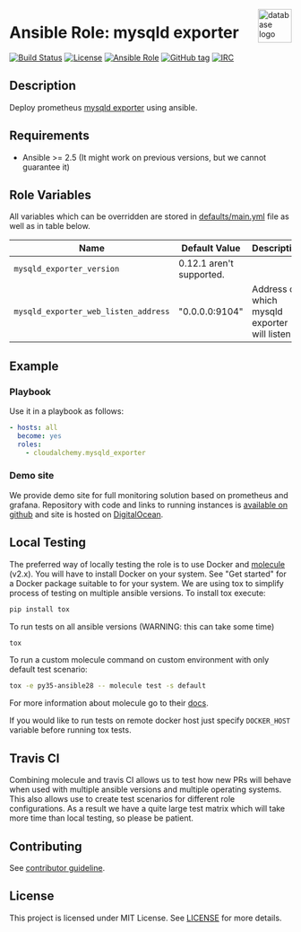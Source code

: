 <p><img src="https://azure.microsoft.com/svghandler/sql-database?width=45&height=60" alt="database logo" title="database" align="right" height="60" /></p>

# Ansible Role: mysqld exporter

[![Build Status](https://travis-ci.com/cloudalchemy/ansible-mysqld-exporter.svg?branch=master)](https://travis-ci.com/cloudalchemy/ansible-mysqld-exporter)
[![License](https://img.shields.io/badge/license-MIT%20License-brightgreen.svg)](https://opensource.org/licenses/MIT)
[![Ansible Role](https://img.shields.io/badge/ansible%20role-cloudalchemy.mysqld_exporter-blue.svg)](https://galaxy.ansible.com/cloudalchemy/mysqld-exporter/)
[![GitHub tag](https://img.shields.io/github/tag/cloudalchemy/ansible-mysqld-exporter.svg)](https://github.com/cloudalchemy/ansible-mysqld-exporter/tags)
[![IRC](https://img.shields.io/badge/irc.freemysqld.net-%23cloudalchemy-yellow.svg)](https://kiwiirc.com/nextclient/#ircs://irc.freemysqld.net/#cloudalchemy)

## Description

Deploy prometheus [mysqld exporter](https://github.com/prometheus/mysqld_exporter) using ansible.

## Requirements

- Ansible >= 2.5 (It might work on previous versions, but we cannot guarantee it)

## Role Variables

All variables which can be overridden are stored in [defaults/main.yml](defaults/main.yml) file as well as in table below.

| Name           | Default Value | Description                        |
| -------------- | ------------- | -----------------------------------|
| `mysqld_exporter_version` | 0.12.1 aren't supported. |
| `mysqld_exporter_web_listen_address` | "0.0.0.0:9104" | Address on which mysqld exporter will listen |

## Example

### Playbook

Use it in a playbook as follows:
```yaml
- hosts: all
  become: yes
  roles:
    - cloudalchemy.mysqld_exporter
```

### Demo site

We provide demo site for full monitoring solution based on prometheus and grafana. Repository with code and links to running instances is [available on github](https://github.com/cloudalchemy/demo-site) and site is hosted on [DigitalOcean](https://digitalocean.com).

## Local Testing

The preferred way of locally testing the role is to use Docker and [molecule](https://github.com/metacloud/molecule) (v2.x). You will have to install Docker on your system. See "Get started" for a Docker package suitable to for your system.
We are using tox to simplify process of testing on multiple ansible versions. To install tox execute:
```sh
pip install tox
```
To run tests on all ansible versions (WARNING: this can take some time)
```sh
tox
```
To run a custom molecule command on custom environment with only default test scenario:
```sh
tox -e py35-ansible28 -- molecule test -s default
```
For more information about molecule go to their [docs](http://molecule.readthedocs.io/en/latest/).

If you would like to run tests on remote docker host just specify `DOCKER_HOST` variable before running tox tests.

## Travis CI

Combining molecule and travis CI allows us to test how new PRs will behave when used with multiple ansible versions and multiple operating systems. This also allows use to create test scenarios for different role configurations. As a result we have a quite large test matrix which will take more time than local testing, so please be patient.

## Contributing

See [contributor guideline](CONTRIBUTING.md).

## License

This project is licensed under MIT License. See [LICENSE](/LICENSE) for more details.
